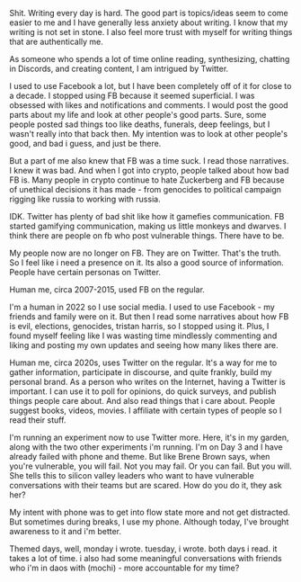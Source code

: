 


Shit. Writing every day is hard. The good part is topics/ideas seem to come easier to me and I have generally less anxiety about writing. I know that my writing is not set in stone. I also feel more trust with myself for writing things that are authentically me. 

As someone who spends a lot of time online reading, synthesizing, chatting in Discords, and creating content, I am intrigued by Twitter. 

I used to use Facebook a lot, but I have been completely off of it for close to a decade. I stopped using FB because it seemed superficial. I was obsessed with likes and notifications and comments. I would post the good parts about my life and look at other people's good parts. Sure, some people posted sad things too like deaths, funerals, deep feelings, but I wasn't really into that back then. My intention was to look at other people's good, and bad i guess, and just be there. 

But a part of me also knew that FB was a time suck. I read those narratives. I knew it was bad. And when I got into crypto, people talked about how bad FB is. Many people in crypto continue to hate Zuckerberg and FB because of unethical decisions it has made - from genocides to political campaign rigging like russia to working with russia. 

IDK. Twitter has plenty of bad shit like how it gamefies communication. 
FB started gamifying communication, making us little monkeys and dwarves. I think there are people on fb who post vulnerable things. There have to be. 

My people now are no longer on FB. They are on Twitter. That's the truth. So I feel like i need a presence on it. Its also a good source of information. People have certain personas on Twitter. 

Human me, circa 2007-2015, used FB on the regular. 

I'm a human in 2022 so I use social media. I used to use Facebook - my friends and family were on it. But then I read some narratives about how FB is evil, elections, genocides, tristan harris,  so I stopped using it. Plus, I found myself feeling like I was wasting time mindlessly commenting and liking and posting my own updates and seeing how many likes there are. 

Human me, circa 2020s, uses Twitter on the regular. It's a way for me to gather information, participate in discourse, and quite frankly, build my personal brand. As a person who writes on the Internet, having a Twitter is important. I can use it to poll for opinions, do quick surveys, and publish things people care about. And also read things that i care about. People suggest books, videos, movies. I affiliate with certain types of people so I read their stuff. 

I'm running an experiment now to use Twitter more. Here, it's in my garden, along with the two other experiments i'm running. I'm on Day 3 and I have already failed with phone and theme. But like Brene Brown says, when you're vulnerable, you will fail. Not you may fail. Or you can fail. But you will. She tells this to silicon valley leaders who want to have vulnerable conversations with their teams but are scared. How do you do it, they ask her? 

My intent with phone was to get into flow state more and not get distracted. But sometimes during breaks, I use my phone. Although today, I've brought awareness to it and i'm better. 

Themed days, well, monday i wrote. tuesday, i wrote. both days i read. it takes a lot of time. i also had some meaningful conversations with friends who i'm in daos with (mochi) - more accountable for my time? 